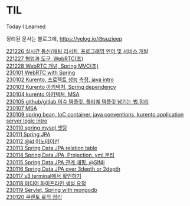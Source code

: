# TIL

Today I Learned

정리된 문서는 블로그에,
https://velog.io/@suzieep

[221226 실시간 통신/채팅 리서치, 프로그래밍 언어 및 서비스 개발](https://github.com/suzieep/TIL/blob/main/221226.md)
<br/>
[221227 협업과 도구, WebRTC(초)](https://github.com/suzieep/TIL/blob/main/221227.md)
<br/>
[221228 WebRTC 개념, Spring MVC(초)](https://github.com/suzieep/TIL/blob/main/221228.md)
<br/>
[230101 WebRTC with Spring](https://github.com/suzieep/TIL/blob/main/230101.md)
<br/>
[230102 Kurento, 프로젝트 성능 측정, java intro](https://github.com/suzieep/TIL/blob/main/230102.md)
<br/>
[230103 Kurento 아키텍처, Spring dependency](https://github.com/suzieep/TIL/blob/main/230103.md)
<br/>
[230104 kurento 아키텍처, MSA](https://github.com/suzieep/TIL/blob/main/230104.md)
<br/>
[230105 github/gitlab 이슈 템플릿, 풀리퀘 템플릿 남기는 법 정리](https://github.com/suzieep/TIL/blob/main/230105.md)
<br/>
[230107 MSA](https://github.com/suzieep/TIL/blob/main/230107.md)
<br/>
[230109 spring bean, IoC container, java conventions, kurento application server logic intro](https://github.com/suzieep/TIL/blob/main/230109.md)
<br/>
[230110 spring mysql 셋팅](https://github.com/suzieep/TIL/blob/main/230110.md)
<br/>
[230111 Spring JPA](https://github.com/suzieep/TIL/blob/main/230111.md)
<br/>
[230112 @id 어노테이션](https://github.com/suzieep/TIL/blob/main/230112.md)
<br/>
[230113 Spring Data JPA relation table](https://github.com/suzieep/TIL/blob/main/230113.md)
<br/>
[230114 Spring Data JPA, Projection, yml 분리](https://github.com/suzieep/TIL/blob/main/230114.md)
<br/>
[230115 Spring Data JPA 관계 매핑, @Slf4j](https://github.com/suzieep/TIL/blob/main/230115.md)
<br/>
[230116 Spring Data JPA over 3depth or 2depth](https://github.com/suzieep/TIL/blob/main/230110.md)
<br/>
[230117 s3 terminal에서 확인하기](https://github.com/suzieep/TIL/blob/main/230111.md)
<br/>
[230118 미디어 파이프라인 생성 요청](https://github.com/suzieep/TIL/blob/main/230112.md)
<br/>
[230119 Servlet, Spring with mongodb](https://github.com/suzieep/TIL/blob/main/230113.md)
<br/>
[230120 쿠렌토 로직 정리](https://github.com/suzieep/TIL/blob/main/230113.md)
